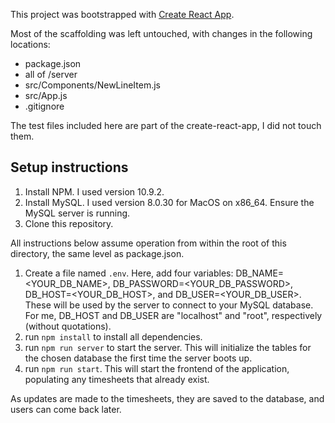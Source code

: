 This project was bootstrapped with [Create React App](https://github.com/facebook/create-react-app).

Most of the scaffolding was left untouched, with changes in the following locations:
 * package.json
 * all of /server
 * src/Components/NewLineItem.js
 * src/App.js
 * .gitignore

The test files included here are part of the create-react-app, I did not touch them.

## Setup instructions

1. Install NPM. I used version 10.9.2.
2. Install MySQL. I used version 8.0.30 for MacOS on x86_64. Ensure the MySQL server is running.
3. Clone this repository.

All instructions below assume operation from within the root of this directory, the same level as package.json.
1. Create a file named `.env`. Here, add four variables: DB_NAME=<YOUR_DB_NAME>, DB_PASSWORD=<YOUR_DB_PASSWORD>, DB_HOST=<YOUR_DB_HOST>, and DB_USER=<YOUR_DB_USER>. These will be used by the server to connect to your MySQL database. For me, DB_HOST and DB_USER are "localhost" and "root", respectively (without quotations).
2. run `npm install` to install all dependencies.
3. run `npm run server` to start the server. This will initialize the tables for the chosen database the first time the server boots up.
4. run `npm run start`. This will start the frontend of the application, populating any timesheets that already exist.

As updates are made to the timesheets, they are saved to the database, and users can come back later.
